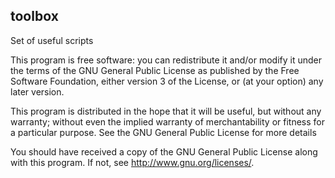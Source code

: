 ## toolbox

Set of useful scripts

This program is free software: you can redistribute it and/or modify it under
the terms of the GNU General Public License as published by the Free Software
Foundation, either version 3 of the License, or (at your option) any later
version.

This program is distributed in the hope that it will be useful, but without
any warranty; without even the implied warranty of merchantability or fitness
for a particular purpose. See the GNU General Public License for more details

You should have received a copy of the GNU General Public License along with
this program. If not, see http://www.gnu.org/licenses/.

